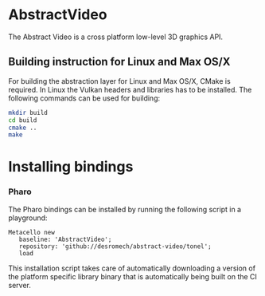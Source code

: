 # AbstractVideo
The Abstract Video is a cross platform low-level 3D graphics API.

## Building instruction for Linux and Max OS/X
For building the abstraction layer for Linux and Max OS/X, CMake is required. In
Linux the Vulkan headers and libraries has to be installed. The following commands
can be used for building:

```bash
mkdir build
cd build
cmake ..
make
```


# Installing bindings
### Pharo
The Pharo bindings can be installed by running the following script in a
playground:

```smalltalk
Metacello new
   baseline: 'AbstractVideo';
   repository: 'github://desromech/abstract-video/tonel';
   load
```

This installation script takes care of automatically downloading a version of
the platform specific library binary that is automatically being built on the CI
server.
